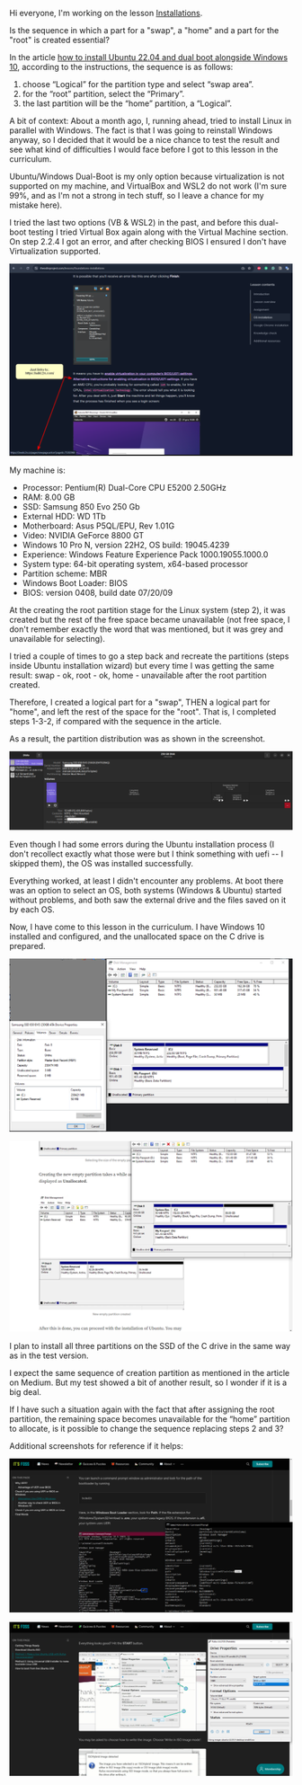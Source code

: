 Hi everyone, I'm working on the lesson [Installations](https://www.theodinproject.com/lessons/foundations-installations).

Is the sequence in which a part for a "swap", a "home" and a part for the "root" is created essential?

In the article [how to install Ubuntu 22.04 and dual boot alongside Windows 10](https://medium.com/linuxforeveryone/how-to-install-ubuntu-20-04-and-dual-boot-alongside-windows-10-323a85271a73), according to the instructions, the sequence is as follows:

1) choose “Logical” for the partition type and select “swap area”.
2) for the “root” partition, select the “Primary”.
3) the last partition will be the “home” partition, a “Logical”.

A bit of context:
About a month ago, I, running ahead, tried to install Linux in parallel with Windows. The fact is that I was going to reinstall Windows anyway, so I decided that it would be a nice chance to test the result and see what kind of difficulties I would face before I got to this lesson in the curriculum.

Ubuntu/Windows Dual-Boot is my only option because virtualization is not supported on my machine, and VirtualBox and WSL2 do not work (I'm sure 99%, and as I'm not a strong in tech stuff, so I leave a chance for my mistake here).

I tried the last two options (VB & WSL2) in the past, and before this  dual-boot testing I tried Virtual Box again along with the Virtual Machine section. On step 2.2.4 I got an error, and after checking BIOS I ensured I don't have Virtualization supported.

![](Screenshot1105.png "A Link in the lesson is incorrect")

My machine is:
- Processor: Pentium(R) Dual-Core CPU E5200 2.50GHz
- RAM: 8.00 GB
- SSD: Samsung 850 Evo 250 Gb
- External HDD: WD 1Tb
- Motherboard: Asus P5QL/EPU, Rev 1.01G
- Video: NVIDIA GeForce 8800 GT
- Windows 10 Pro N, version 22H2, OS build: 19045.4239
- Experience: Windows Feature Experience Pack 1000.19055.1000.0
- System type: 64-bit operating system, x64-based processor
- Partition scheme: MBR
- Windows Boot Loader: BIOS
- BIOS: version 0408, build date 07/20/09

At the creating the root partition stage for the Linux system (step 2), it was created but the rest of the free space became unavailable (not free space, I don't remember exactly the word that was mentioned, but it was grey and unavailable for selecting).

I tried a couple of times to go a step back and recreate the partitions (steps inside Ubuntu installation wizard) but every time I was getting the same result: swap - ok, root - ok, home - unavailable after the root partition created.

Therefore, I created a logical part for a "swap", THEN a logical part for "home", and left the rest of the space for the "root". That is, I completed steps 1-3-2, if compared with the sequence in the article.

As a result, the partition distribution was as shown in the screenshot.

![Partition scheme after successful test dual-boot installation](Ubuntu-partitions-2024-03-27_07-05-46.png "Partition scheme after successful test dual-boot installation")


Even though I had some errors during the Ubuntu installation process (I don't recollect exactly what those were but I think something with uefi -- I skipped them), the OS was installed successfully.

Everything worked, at least I didn't encounter any problems. At boot there was an option to select an OS, both systems (Windows & Ubuntu) started without problems, and both saw the external drive and the files saved on it by each OS.

Now, I have come to this lesson in the curriculum. I have Windows 10 installed and configured, and the unallocated space on the C drive is prepared.

![Before allocation](Screenshot1098_cr.png "Before allocation")

![After allocation - Unallocated space](Screenshot1102_cr.png "After allocation - Unallocated space")

I plan to install all three partitions on the SSD of the C drive in the same way as in the test version.

I expect the same sequence of creation partition as mentioned in the article on Medium. But my test showed a bit of another result, so I wonder if it is a big deal.

If I have such a situation again with the fact that after assigning the root partition, the remaining space becomes unavailable for the “home” partition to allocate, is it possible to change the sequence replacing steps 2 and 3?

Additional screenshots for reference if it helps:

![Windows boot BIOS](Screenshot1099_cr.png "Windows boot BIOS")

![Installation flashdrive creation](Screenshot1100_cr.png "Installation flashdrive creation")
